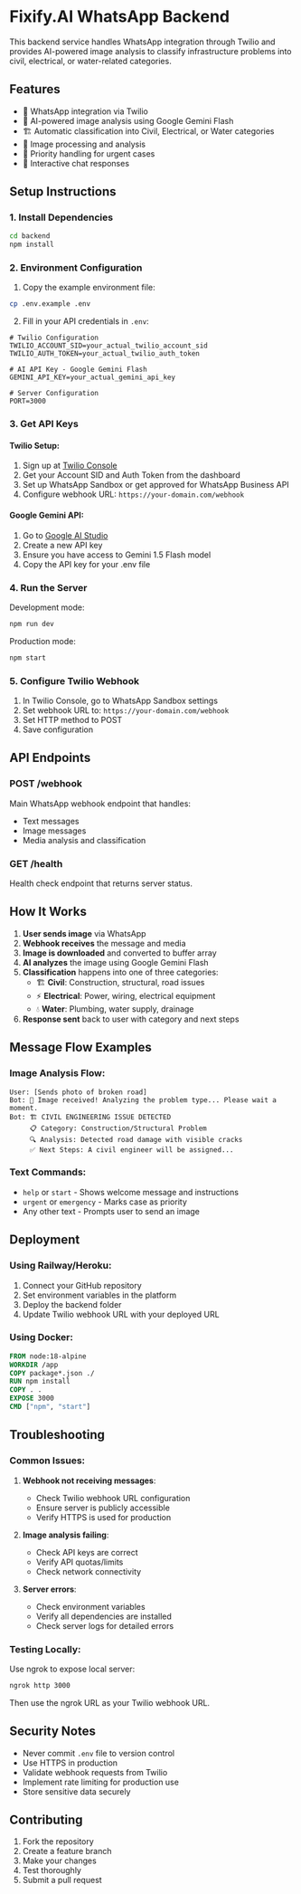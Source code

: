 # Fixify.AI WhatsApp Backend

This backend service handles WhatsApp integration through Twilio and provides AI-powered image analysis to classify infrastructure problems into civil, electrical, or water-related categories.

## Features

- 📱 WhatsApp integration via Twilio
- 🤖 AI-powered image analysis using Google Gemini Flash
- 🏗️ Automatic classification into Civil, Electrical, or Water categories
- 📸 Image processing and analysis
- 🚨 Priority handling for urgent cases
- 💬 Interactive chat responses

## Setup Instructions

### 1. Install Dependencies

```bash
cd backend
npm install
```

### 2. Environment Configuration

1. Copy the example environment file:
```bash
cp .env.example .env
```

2. Fill in your API credentials in `.env`:

```env
# Twilio Configuration
TWILIO_ACCOUNT_SID=your_actual_twilio_account_sid
TWILIO_AUTH_TOKEN=your_actual_twilio_auth_token

# AI API Key - Google Gemini Flash
GEMINI_API_KEY=your_actual_gemini_api_key

# Server Configuration
PORT=3000
```

### 3. Get API Keys

#### Twilio Setup:
1. Sign up at [Twilio Console](https://console.twilio.com/)
2. Get your Account SID and Auth Token from the dashboard
3. Set up WhatsApp Sandbox or get approved for WhatsApp Business API
4. Configure webhook URL: `https://your-domain.com/webhook`

#### Google Gemini API:
1. Go to [Google AI Studio](https://aistudio.google.com/)
2. Create a new API key
3. Ensure you have access to Gemini 1.5 Flash model
4. Copy the API key for your .env file

### 4. Run the Server

Development mode:
```bash
npm run dev
```

Production mode:
```bash
npm start
```

### 5. Configure Twilio Webhook

1. In Twilio Console, go to WhatsApp Sandbox settings
2. Set webhook URL to: `https://your-domain.com/webhook`
3. Set HTTP method to POST
4. Save configuration

## API Endpoints

### POST /webhook
Main WhatsApp webhook endpoint that handles:
- Text messages
- Image messages
- Media analysis and classification

### GET /health
Health check endpoint that returns server status.

## How It Works

1. **User sends image** via WhatsApp
2. **Webhook receives** the message and media
3. **Image is downloaded** and converted to buffer array
4. **AI analyzes** the image using Google Gemini Flash
5. **Classification** happens into one of three categories:
   - 🏗️ **Civil**: Construction, structural, road issues
   - ⚡ **Electrical**: Power, wiring, electrical equipment
   - 💧 **Water**: Plumbing, water supply, drainage
6. **Response sent** back to user with category and next steps

## Message Flow Examples

### Image Analysis Flow:
```
User: [Sends photo of broken road]
Bot: 📸 Image received! Analyzing the problem type... Please wait a moment.
Bot: 🏗️ CIVIL ENGINEERING ISSUE DETECTED
     📋 Category: Construction/Structural Problem
     🔍 Analysis: Detected road damage with visible cracks
     ✅ Next Steps: A civil engineer will be assigned...
```

### Text Commands:
- `help` or `start` - Shows welcome message and instructions
- `urgent` or `emergency` - Marks case as priority
- Any other text - Prompts user to send an image

## Deployment

### Using Railway/Heroku:
1. Connect your GitHub repository
2. Set environment variables in the platform
3. Deploy the backend folder
4. Update Twilio webhook URL with your deployed URL

### Using Docker:
```dockerfile
FROM node:18-alpine
WORKDIR /app
COPY package*.json ./
RUN npm install
COPY . .
EXPOSE 3000
CMD ["npm", "start"]
```

## Troubleshooting

### Common Issues:

1. **Webhook not receiving messages**:
   - Check Twilio webhook URL configuration
   - Ensure server is publicly accessible
   - Verify HTTPS is used for production

2. **Image analysis failing**:
   - Check API keys are correct
   - Verify API quotas/limits
   - Check network connectivity

3. **Server errors**:
   - Check environment variables
   - Verify all dependencies are installed
   - Check server logs for detailed errors

### Testing Locally:

Use ngrok to expose local server:
```bash
ngrok http 3000
```

Then use the ngrok URL as your Twilio webhook URL.

## Security Notes

- Never commit `.env` file to version control
- Use HTTPS in production
- Validate webhook requests from Twilio
- Implement rate limiting for production use
- Store sensitive data securely

## Contributing

1. Fork the repository
2. Create a feature branch
3. Make your changes
4. Test thoroughly
5. Submit a pull request
